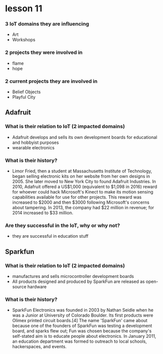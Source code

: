 # lesson 11

### 3 IoT domains they are influencing
- Art
- Workshops
### 2 projects they were involved in
- flame
- hope
### 2 current projects they are involved in
- Belief Objects 
- Playful City 
## Adafruit

### What is their relation to IoT (2 impacted domains)
- Adafruit develops and sells its own development boards for educational and hobbyist purposes
- wearable electronics 

### What is their history?
- Limor Fried, then a student at Massachusetts Institute of Technology, began selling electronic kits on her website from her own designs in 2005. She later moved to New York City to found Adafruit Industries. In 2010, Adafruit offered a US$1,000 (equivalent to $1,098 in 2016) reward for whoever could hack Microsoft's Kinect to make its motion sensing capabilities available for use for other projects. This reward was increased to $2000 and then $3000 following Microsoft's concerns about tampering. In 2013, the company had $22 million in revenue; for 2014 increased to $33 million.

### Are they successful in the IoT, why or why not?
- they are successful in education stuff

## Sparkfun

### What is their relation to IoT (2 impacted domains)
- manufactures and sells microcontroller development boards
- All products designed and produced by SparkFun are released as open-source hardware
### What is their history?
- SparkFun Electronics was founded in 2003 by Nathan Seidle when he was a Junior at University of Colorado Boulder. Its first products were Olimex printed circuit boards.[4] The name 'SparkFun' came about because one of the founders of SparkFun was testing a development board, and sparks flew out; Fun was chosen because the company's self-stated aim is to educate people about electronics. In January 2011, an education department was formed to outreach to local schools, hackerspaces, and events.


